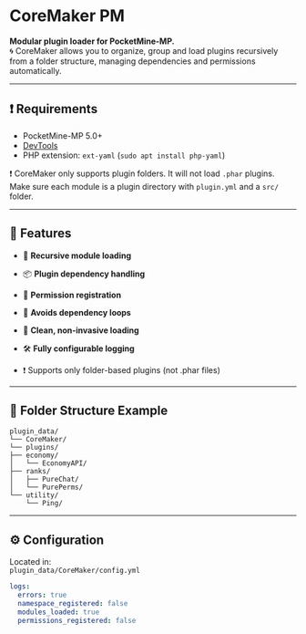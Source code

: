 # CoreMaker PM

**Modular plugin loader for PocketMine-MP.**  
🌀 CoreMaker allows you to organize, group and load plugins recursively from a folder structure, managing dependencies and permissions automatically.

---

## ❗ Requirements

- PocketMine-MP 5.0+
- [DevTools](https://poggit.pmmp.io/p/DevTools/)
- PHP extension: `ext-yaml` (`sudo apt install php-yaml`)

❗ CoreMaker only supports plugin folders. It will not load `.phar` plugins. Make sure each module is a plugin directory with `plugin.yml` and a `src/` folder.

---

## 🚀 Features

- 🔄 **Recursive module loading**
- 📦 **Plugin dependency handling**
- 📛 **Permission registration**
- 🧠 **Avoids dependency loops**
- 🧹 **Clean, non-invasive loading**
- 🛠️ **Fully configurable logging**
  
- ❗ Supports only folder-based plugins (not .phar files)

---

## 📁 Folder Structure Example
    plugin_data/
    └── CoreMaker/
    └── plugins/
    ├── economy/
    │   └── EconomyAPI/
    ├── ranks/
    │   ├── PureChat/
    │   └── PurePerms/
    └── utility/
        └── Ping/

---

## ⚙️ Configuration

Located in:  
`plugin_data/CoreMaker/config.yml`

```yaml
logs:
  errors: true
  namespace_registered: false
  modules_loaded: true
  permissions_registered: false


